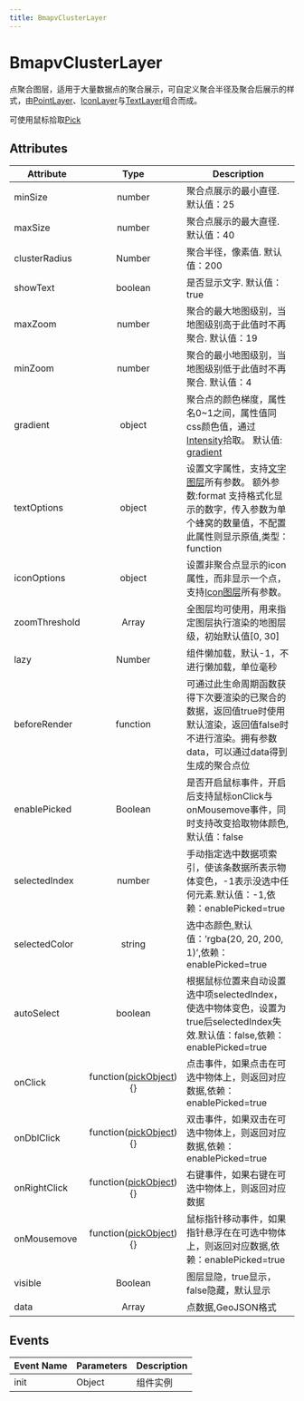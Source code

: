 ```yaml
---
title: BmapvClusterLayer
---
```


# BmapvClusterLayer
点聚合图层，适用于大量数据点的聚合展示，可自定义聚合半径及聚合后展示的样式，由[PointLayer](https://mapv.baidu.com/gl/docs/PointLayer.html)、[IconLayer](https://mapv.baidu.com/gl/docs/IconLayer.html)与[TextLayer](https://mapv.baidu.com/gl/docs/TextLayer.html)组合而成。

可使用鼠标拾取[Pick](https://mapv.baidu.com/gl/docs/Pick.html)


## Attributes

Attribute | Type | Description
---|:---:|---
minSize | number | 聚合点展示的最小直径. 默认值：25
maxSize | number | 聚合点展示的最大直径. 默认值：40
clusterRadius | Number | 聚合半径，像素值. 默认值：200
showText | boolean | 是否显示文字. 默认值：true
maxZoom | number | 聚合的最大地图级别，当地图级别高于此值时不再聚合. 默认值：19
minZoom | number | 聚合的最小地图级别，当地图级别低于此值时不再聚合. 默认值：4
gradient | object | 聚合点的颜色梯度，属性名0~1之间，属性值同css颜色值，通过[Intensity](https://mapv.baidu.com/gl/docs/Intensity.html)拾取。 默认值: [gradient](#gradient)
textOptions | object | 设置文字属性，支持[文字图层](https://mapv.baidu.com/gl/docs/TextLayer.html)所有参数。 额外参数:format 支持格式化显示的数字，传入参数为单个蜂窝的数量值，不配置此属性则显示原值,类型：function
iconOptions | object | 设置非聚合点显示的icon属性，而非显示一个点，支持[Icon图层](https://mapv.baidu.com/gl/docs/IconLayer.html)所有参数。
zoomThreshold | Array | 全图层均可使用，用来指定图层执行渲染的地图层级，初始默认值[0, 30]
lazy | Number | 组件懒加载，默认-1，不进行懒加载，单位毫秒
beforeRender | function | 可通过此生命周期函数获得下次要渲染的已聚合的数据，返回值true时使用默认渲染，返回值false时不进行渲染。拥有参数data，可以通过data得到生成的聚合点位
enablePicked | Boolean | 是否开启鼠标事件，开启后支持鼠标onClick与onMousemove事件，同时支持改变拾取物体颜色,默认值：false
selectedIndex | number | 手动指定选中数据项索引，使该条数据所表示物体变色，-1表示没选中任何元素.默认值：-1,依赖：enablePicked=true
selectedColor | string | 选中态颜色,默认值：’rgba(20, 20, 200, 1)’,依赖：enablePicked=true
autoSelect | boolean | 根据鼠标位置来自动设置选中项selectedIndex，使选中物体变色，设置为true后selectedIndex失效.默认值：false,依赖：enablePicked=true
onClick | function([pickObject](#pickObject数据结构)){} | 点击事件，如果点击在可选中物体上，则返回对应数据,依赖：enablePicked=true
onDblClick | function([pickObject](#pickObject数据结构)){} | 双击事件，如果双击在可选中物体上，则返回对应数据,依赖：enablePicked=true
onRightClick | function([pickObject](#pickObject数据结构)){} | 右键事件，如果右键在可选中物体上，则返回对应数据
onMousemove | function([pickObject](#pickObject数据结构)){} | 鼠标指针移动事件，如果指针悬浮在在可选中物体上，则返回对应数据,依赖：enablePicked=true
visible | Boolean | 图层显隐，true显示，false隐藏，默认显示
data | Array  | 点数据,GeoJSON格式

## Events

Event Name | Parameters | Description
---|---|---|
init | Object | 组件实例
